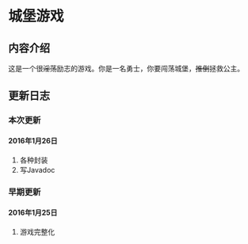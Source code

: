 # 城堡游戏

## 内容介绍

这是一个很~~淫荡~~励志的游戏。你是一名勇士，你要闯荡城堡，~~推倒~~拯救公主。

## 更新日志

### 本次更新

#### 2016年1月26日 
1. 各种封装
1. 写Javadoc

### 早期更新

#### 2016年1月25日
1. 游戏完整化